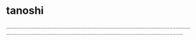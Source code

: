 # tanoshi
...................................................................................................................................................................................................................................................